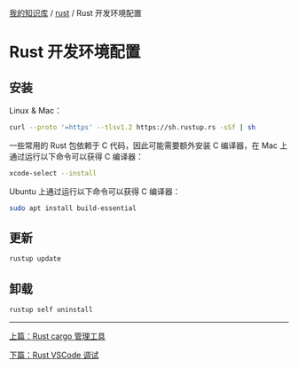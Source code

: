 [我的知识库](../README.md) / [rust](zz_gneratered_mdi.md) / Rust 开发环境配置

# Rust 开发环境配置

## 安装

Linux & Mac：

```bash
curl --proto '=https' --tlsv1.2 https://sh.rustup.rs -sSf | sh
```

一些常用的 Rust 包依赖于 C 代码，因此可能需要额外安装 C 编译器，在 Mac 上通过运行以下命令可以获得 C 编译器：

```bash
xcode-select --install
```

Ubuntu 上通过运行以下命令可以获得 C 编译器：

```bash
sudo apt install build-essential
```

## 更新

```bash
rustup update
```

## 卸载

```bash
rustup self uninstall
```

---
[上篇：Rust cargo 管理工具](cargo-tools.md)

[下篇：Rust VSCode 调试](vscode-debugging.md)
